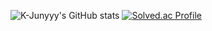 ![K-Junyyy's GitHub stats](https://github-readme-stats.vercel.app/api?username=HanSungHyeon&show_icons=true&theme=dark)
[![Solved.ac Profile](http://mazassumnida.wtf/api/v2/generate_badge?boj=tjdgus5349)](https://solved.ac/tjdgus5349/)



<!--
**HanSungHyeon/HanSungHyeon** is a ✨ _special_ ✨ repository because its `README.md` (this file) appears on your GitHub profile.

Here are some ideas to get you started:

- 🔭 I’m currently working on ...
- 🌱 I’m currently learning ...
- 👯 I’m looking to collaborate on ...
- 🤔 I’m looking for help with ...
- 💬 Ask me about ...
- 📫 How to reach me: ...
- 😄 Pronouns: ...
- ⚡ Fun fact: ...
-->
